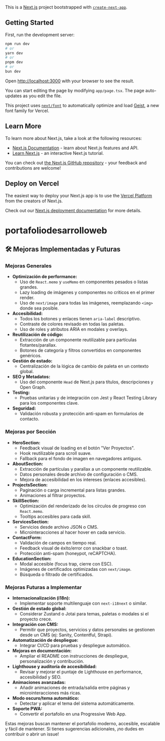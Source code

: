 This is a [Next.js](https://nextjs.org) project bootstrapped with [`create-next-app`](https://nextjs.org/docs/app/api-reference/cli/create-next-app).

## Getting Started

First, run the development server:

```bash
npm run dev
# or
yarn dev
# or
pnpm dev
# or
bun dev
```

Open [http://localhost:3000](http://localhost:3000) with your browser to see the result.

You can start editing the page by modifying `app/page.tsx`. The page auto-updates as you edit the file.

This project uses [`next/font`](https://nextjs.org/docs/app/building-your-application/optimizing/fonts) to automatically optimize and load [Geist](https://vercel.com/font), a new font family for Vercel.

## Learn More

To learn more about Next.js, take a look at the following resources:

- [Next.js Documentation](https://nextjs.org/docs) - learn about Next.js features and API.
- [Learn Next.js](https://nextjs.org/learn) - an interactive Next.js tutorial.

You can check out [the Next.js GitHub repository](https://github.com/vercel/next.js) - your feedback and contributions are welcome!

## Deploy on Vercel

The easiest way to deploy your Next.js app is to use the [Vercel Platform](https://vercel.com/new?utm_medium=default-template&filter=next.js&utm_source=create-next-app&utm_campaign=create-next-app-readme) from the creators of Next.js.

Check out our [Next.js deployment documentation](https://nextjs.org/docs/app/building-your-application/deploying) for more details.
# portafoliodesarrolloweb

## 🛠️ Mejoras Implementadas y Futuras

### Mejoras Generales
- **Optimización de performance:**
  - Uso de `React.memo` y `useMemo` en componentes pesados o listas grandes.
  - Lazy loading de imágenes y componentes no críticos en el primer render.
  - Uso de `next/image` para todas las imágenes, reemplazando `<img>` donde sea posible.
- **Accesibilidad:**
  - Todos los botones y enlaces tienen `aria-label` descriptivo.
  - Contraste de colores revisado en todas las paletas.
  - Uso de roles y atributos ARIA en modales y overlays.
- **Reutilización de código:**
  - Extracción de un componente reutilizable para partículas flotantes/parallax.
  - Botones de categoría y filtros convertidos en componentes genéricos.
- **Gestión de estado:**
  - Centralización de la lógica de cambio de paleta en un contexto global.
- **SEO y Metadatos:**
  - Uso del componente `Head` de Next.js para títulos, descripciones y Open Graph.
- **Testing:**
  - Pruebas unitarias y de integración con Jest y React Testing Library para los componentes clave.
- **Seguridad:**
  - Validación robusta y protección anti-spam en formularios de contacto.

### Mejoras por Sección
- **HeroSection:**
  - Feedback visual de loading en el botón "Ver Proyectos".
  - Hook reutilizable para scroll suave.
  - Fallback para el fondo de imagen en navegadores antiguos.
- **AboutSection:**
  - Extracción de partículas y parallax a un componente reutilizable.
  - Datos personales desde archivo de configuración o CMS.
  - Mejora de accesibilidad en los intereses (enlaces accesibles).
- **ProjectsSection:**
  - Paginación o carga incremental para listas grandes.
  - Animaciones al filtrar proyectos.
- **SkillSection:**
  - Optimización del renderizado de los círculos de progreso con `React.memo`.
  - Tooltips accesibles para cada skill.
- **ServicesSection:**
  - Servicios desde archivo JSON o CMS.
  - Microinteracciones al hacer hover en cada servicio.
- **ContactForm:**
  - Validación de campos en tiempo real.
  - Feedback visual de éxito/error con snackbar o toast.
  - Protección anti-spam (honeypot, reCAPTCHA).
- **EducationSection:**
  - Modal accesible (focus trap, cierre con ESC).
  - Imágenes de certificados optimizadas con `next/image`.
  - Búsqueda o filtrado de certificados.

### Mejoras Futuras a Implementar
- **Internacionalización (i18n):**
  - Implementar soporte multilenguaje con `next-i18next` o similar.
- **Gestión de estado global:**
  - Considerar Zustand o Jotai para temas, paletas o modales si el proyecto crece.
- **Integración con CMS:**
  - Permitir que proyectos, servicios y datos personales se gestionen desde un CMS (ej: Sanity, Contentful, Strapi).
- **Automatización de despliegue:**
  - Integrar CI/CD para pruebas y despliegue automático.
- **Mejoras en documentación:**
  - Ampliar el README con instrucciones de despliegue, personalización y contribución.
- **Lighthouse y auditoría de accesibilidad:**
  - Revisar y mejorar el puntaje de Lighthouse en performance, accesibilidad y SEO.
- **Animaciones avanzadas:**
  - Añadir animaciones de entrada/salida entre páginas y microinteracciones más ricas.
- **Modo oscuro/tema automático:**
  - Detectar y aplicar el tema del sistema automáticamente.
- **Soporte PWA:**
  - Convertir el portafolio en una Progressive Web App.

Estas mejoras buscan mantener el portafolio moderno, accesible, escalable y fácil de mantener. Si tienes sugerencias adicionales, ¡no dudes en contribuir o abrir un issue!
